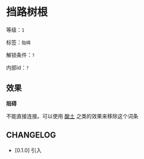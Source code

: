 # 挡路树根

等级：`1`

标签：`阻碍`

解锁条件：`?`

内部id：`?`

## 效果

**阻碍**

不能直接连接。可以使用 [酸土](酸土.md) 之类的效果来移除这个词条

## CHANGELOG

- [0.1.0] 引入
